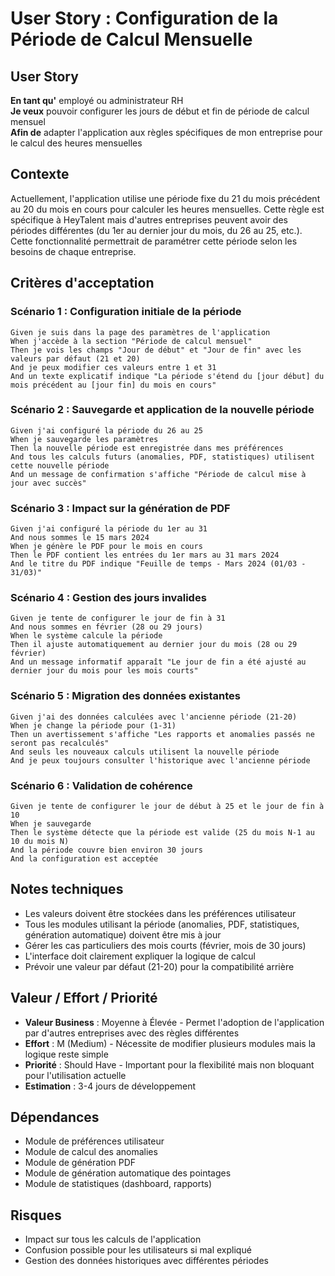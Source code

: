 # User Story : Configuration de la Période de Calcul Mensuelle

## User Story
**En tant qu'** employé ou administrateur RH  
**Je veux** pouvoir configurer les jours de début et fin de période de calcul mensuel  
**Afin de** adapter l'application aux règles spécifiques de mon entreprise pour le calcul des heures mensuelles

## Contexte
Actuellement, l'application utilise une période fixe du 21 du mois précédent au 20 du mois en cours pour calculer les heures mensuelles. Cette règle est spécifique à HeyTalent mais d'autres entreprises peuvent avoir des périodes différentes (du 1er au dernier jour du mois, du 26 au 25, etc.). Cette fonctionnalité permettrait de paramétrer cette période selon les besoins de chaque entreprise.

## Critères d'acceptation

### Scénario 1 : Configuration initiale de la période
```gherkin
Given je suis dans la page des paramètres de l'application
When j'accède à la section "Période de calcul mensuel"
Then je vois les champs "Jour de début" et "Jour de fin" avec les valeurs par défaut (21 et 20)
And je peux modifier ces valeurs entre 1 et 31
And un texte explicatif indique "La période s'étend du [jour début] du mois précédent au [jour fin] du mois en cours"
```

### Scénario 2 : Sauvegarde et application de la nouvelle période
```gherkin
Given j'ai configuré la période du 26 au 25
When je sauvegarde les paramètres
Then la nouvelle période est enregistrée dans mes préférences
And tous les calculs futurs (anomalies, PDF, statistiques) utilisent cette nouvelle période
And un message de confirmation s'affiche "Période de calcul mise à jour avec succès"
```

### Scénario 3 : Impact sur la génération de PDF
```gherkin
Given j'ai configuré la période du 1er au 31
And nous sommes le 15 mars 2024
When je génère le PDF pour le mois en cours
Then le PDF contient les entrées du 1er mars au 31 mars 2024
And le titre du PDF indique "Feuille de temps - Mars 2024 (01/03 - 31/03)"
```

### Scénario 4 : Gestion des jours invalides
```gherkin
Given je tente de configurer le jour de fin à 31
And nous sommes en février (28 ou 29 jours)
When le système calcule la période
Then il ajuste automatiquement au dernier jour du mois (28 ou 29 février)
And un message informatif apparaît "Le jour de fin a été ajusté au dernier jour du mois pour les mois courts"
```

### Scénario 5 : Migration des données existantes
```gherkin
Given j'ai des données calculées avec l'ancienne période (21-20)
When je change la période pour (1-31)
Then un avertissement s'affiche "Les rapports et anomalies passés ne seront pas recalculés"
And seuls les nouveaux calculs utilisent la nouvelle période
And je peux toujours consulter l'historique avec l'ancienne période
```

### Scénario 6 : Validation de cohérence
```gherkin
Given je tente de configurer le jour de début à 25 et le jour de fin à 10
When je sauvegarde
Then le système détecte que la période est valide (25 du mois N-1 au 10 du mois N)
And la période couvre bien environ 30 jours
And la configuration est acceptée
```

## Notes techniques
- Les valeurs doivent être stockées dans les préférences utilisateur
- Tous les modules utilisant la période (anomalies, PDF, statistiques, génération automatique) doivent être mis à jour
- Gérer les cas particuliers des mois courts (février, mois de 30 jours)
- L'interface doit clairement expliquer la logique de calcul
- Prévoir une valeur par défaut (21-20) pour la compatibilité arrière

## Valeur / Effort / Priorité
- **Valeur Business** : Moyenne à Élevée - Permet l'adoption de l'application par d'autres entreprises avec des règles différentes
- **Effort** : M (Medium) - Nécessite de modifier plusieurs modules mais la logique reste simple
- **Priorité** : Should Have - Important pour la flexibilité mais non bloquant pour l'utilisation actuelle
- **Estimation** : 3-4 jours de développement

## Dépendances
- Module de préférences utilisateur
- Module de calcul des anomalies
- Module de génération PDF
- Module de génération automatique des pointages
- Module de statistiques (dashboard, rapports)

## Risques
- Impact sur tous les calculs de l'application
- Confusion possible pour les utilisateurs si mal expliqué
- Gestion des données historiques avec différentes périodes